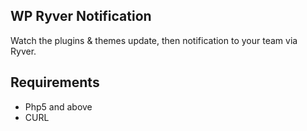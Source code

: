 ## WP Ryver Notification
Watch the plugins & themes update, then notification to your team via Ryver.

## Requirements
- Php5 and above
- CURL
